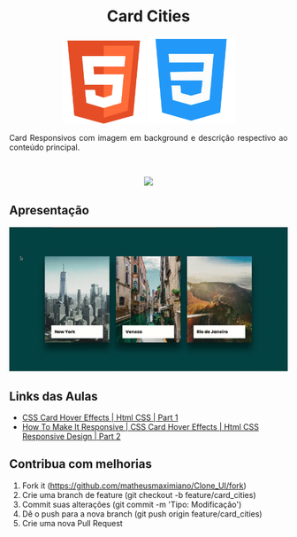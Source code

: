 <h1 align="center">Card Cities</h1>
<p align="center">
  <img src="../../.github/html-logo.png" height="150" width="150" alt="Icon" />
  <img src="../../.github/css-logo.png" height="158" width="158" alt="Icon" />
</p>
<p align="justify">
  Card Responsivos com imagem em background e descrição respectivo ao conteúdo principal.
</p>
<br />
<div align="center">
  <p align="center">
    <a aria-label="Matheus" href="https://github.com/matheusmaximianomv">
      <img src="https://img.shields.io/badge/matheusmaximianomv-@-informational?logo=github"></img>
    </a>
  </p>
</div>

## Apresentação
<p align="center">
  <img src="./assets/card_cities_hover_effects.gif" alt="Apresentação" />
</p>

## Links das Aulas
* <a aria-label="Matheus" href="https://www.youtube.com/watch?v=9pXGz6Dv3q0">CSS Card Hover Effects | Html CSS | Part 1</a>
* <a aria-label="Matheus" href="https://www.youtube.com/watch?v=L4jbuKFJXaw">How To Make It Responsive | CSS Card Hover Effects | Html CSS Responsive Design | Part 2</a>

## Contribua com melhorias

1. Fork it (https://github.com/matheusmaximiano/Clone_UI/fork)
2. Crie uma branch de feature (git checkout -b feature/card_cities)
3. Commit suas alterações (git commit -m 'Tipo: Modificação')
4. Dê o push para a nova branch (git push origin feature/card_cities)
5. Crie uma nova Pull Request